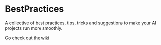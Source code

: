 # BestPractices
A collective of best practices, tips, tricks and suggestions to make your AI projects run more smoothly.

Go check out the [wiki](https://github.com/MMAI2020/BestPractices/wiki)
